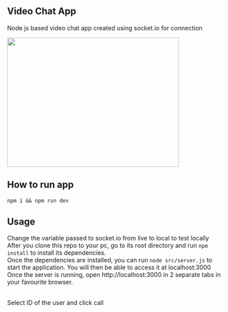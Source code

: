 ## Video Chat App

Node js based video chat app created using socket.io for connection</br>

<img src="https://user-images.githubusercontent.com/35618554/120242483-94745900-c22a-11eb-8226-7f7392ae1d2c.png" width="400" height="300">

## How to run app

 `npm i && npm run dev`

## Usage

Change the variable passed to socket.io from live to local to test locally</br>
After you clone this repo to your pc, go to its root directory and run `npm install` to install its dependencies.</br>
Once the dependencies are installed, you can run  `node src/server.js` to start the application. You will then be able to access it at localhost:3000</br>
Once the server is running, open http://localhost:3000 in 2 separate tabs in your favourite browser.</br></br>

Select ID of the user and click call

